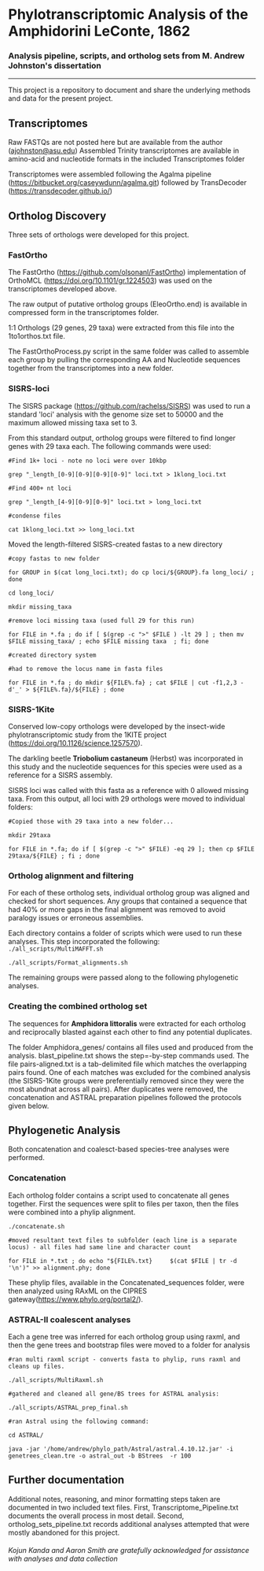 Phylotranscriptomic Analysis of the Amphidorini LeConte, 1862
======

### Analysis pipeline, scripts, and ortholog sets from M. Andrew Johnston's dissertation


------

This project is a repository to document and share the underlying methods and data for the present project.

## Transcriptomes
Raw FASTQs are not posted here but are available from the author (ajohnston@asu.edu)
Assembled Trinity transcriptomes are available in amino-acid and nucleotide formats in the included Transcriptomes folder

Transcriptomes were assembled following the Agalma pipeline (https://bitbucket.org/caseywdunn/agalma.git) followed by TransDecoder (https://transdecoder.github.io/)

## Ortholog Discovery
Three sets of orthologs were developed for this project.

### FastOrtho
The FastOrtho (https://github.com/olsonanl/FastOrtho) implementation of OrthoMCL (https://doi.org/10.1101/gr.1224503) was used on the transcriptomes developed above.

The raw output of putative ortholog groups (EleoOrtho.end) is available in compressed form in the transcriptomes folder.

1:1 Orthologs (29 genes, 29 taxa) were extracted from this file into the 1to1orthos.txt file.

The FastOrthoProcess.py script in the same folder was called to assemble each group by pulling the corresponding AA and Nucleotide sequences together from the transcriptomes into a new folder.

### SISRS-loci
The SISRS package (https://github.com/rachelss/SISRS) was used to run a standard 'loci' analysis with the genome size set to 50000 and the maximum allowed missing taxa set to 3.

From this standard output, ortholog groups were filtered to find longer genes with 29 taxa each. The following commands were used:

`#Find 1k+ loci - note no loci were over 10kbp`

`grep "_length_[0-9][0-9][0-9][0-9]" loci.txt > 1klong_loci.txt `

`#Find 400+ nt loci`

`grep "_length_[4-9][0-9][0-9]" loci.txt > long_loci.txt`

`#condense files`

`cat 1klong_loci.txt >> long_loci.txt`


Moved the length-filtered SISRS-created fastas to a new directory

`#copy fastas to new folder`

`for GROUP in $(cat long_loci.txt); do cp loci/${GROUP}.fa long_loci/ ; done`

`cd long_loci/`

`mkdir missing_taxa`

`#remove loci missing taxa (used full 29 for this run)`

`for FILE in *.fa ; do if [ $(grep -c ">" $FILE ) -lt 29 ] ; then mv $FILE missing_taxa/ ; echo $FILE missing taxa  ; fi; done`

`#created directory system`

`#had to remove the locus name in fasta files`

`for FILE in *.fa ; do mkdir ${FILE%.fa} ; cat $FILE | cut -f1,2,3 -d'_' > ${FILE%.fa}/${FILE} ; done`



### SISRS-1Kite
Conserved low-copy orthologs were developed by the insect-wide phylotranscriptomic study from the 1KITE project (https://doi.org/10.1126/science.1257570).

The darkling beetle **Triobolium castaneum** (Herbst) was incorporated in this study and the nucleotide sequences for this species were used as a reference for a SISRS assembly.

SISRS loci was called with this fasta as a reference with 0 allowed missing taxa.  From this output, all loci with 29 orthologs were moved to individual folders:

`#Copied those with 29 taxa into a new folder...`

`mkdir 29taxa`

`for FILE in *.fa; do if [ $(grep -c ">" $FILE) -eq 29 ]; then cp $FILE 29taxa/${FILE} ; fi ; done`


### Ortholog alignment and filtering
For each of these ortholog sets, individual ortholog group was aligned and checked for short sequences.  Any groups that contained a sequence that had 40% or more gaps in the final alignment was removed to avoid paralogy issues or erroneous assemblies.

Each directory contains a folder of scripts which were used to run these analyses. This step incorporated the following:
`./all_scripts/MultiMAFFT.sh`

`./all_scripts/Format_alignments.sh`


The remaining groups were passed along to the following phylogenetic analyses.

### Creating the combined ortholog set
The sequences for **Amphidora littoralis** were extracted for each ortholog and reciprocally blasted against each other to find any potential duplicates.

The folder Amphidora_genes/ contains all files used and produced from the analysis. blast_pipeline.txt shows the step=-by-step commands used. The file pairs-aligned.txt is a tab-delimited file which matches the overlapping pairs found.
One of each matches was excluded for the combined analysis (the SISRS-1Kite groups were preferentially removed since they were the most abundnat across all pairs). After duplicates were removed, the concatenation and ASTRAL preparation pipelines followed the protocols given below.



## Phylogenetic Analysis
Both concatenation and coalesct-based species-tree analyses were performed.

### Concatenation

Each ortholog folder contains a script used to concatenate all genes together.  First the sequences were split to files per taxon, then the files were combined into a phylip alignment.

`./concatenate.sh`

`#moved resultant text files to subfolder (each line is a separate locus) - all files had same line and character count`

`for FILE in *.txt ; do echo "${FILE%.txt}     $(cat $FILE | tr -d '\n')" >> alignment.phy; done`

These phylip files, available in the Concatenated_sequences folder, were then analyzed using RAxML on the CIPRES gateway(https://www.phylo.org/portal2/).

### ASTRAL-II coalescent analyses
Each a gene tree was inferred for each ortholog group using raxml, and then the gene trees and bootstrap files were moved to a folder for analysis

`#ran multi raxml script - converts fasta to phylip, runs raxml and cleans up files.`

`./all_scripts/MultiRaxml.sh`

`#gathered and cleaned all gene/BS trees for ASTRAL analysis:`

`./all_scripts/ASTRAL_prep_final.sh`

`#ran Astral using the following command:`

`cd ASTRAL/`

`java -jar '/home/andrew/phylo_path/Astral/astral.4.10.12.jar' -i genetrees_clean.tre -o astral_out -b BStrees  -r 100
`

## Further documentation
Additional notes, reasoning, and minor formatting steps taken are documented in two included text files. First, Transcriptome_Pipeline.txt documents the overall process in most detail. Second, ortholog_sets_pipeline.txt records additional analyses attempted that were mostly abandoned for this project.

###### Kojun Kanda and Aaron Smith are gratefully acknowledged for assistance with analyses and data collection
